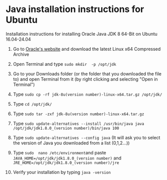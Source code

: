 # Java installation instructions for Ubuntu
Installation instructions for installing Oracle Java JDK 8 64-Bit on Ubuntu 16.04-24.04

1. Go to [Oracle's website](https://www.oracle.com/java/technologies/javase/javase-jdk8-downloads.html) and download the latest Linux x64 Compressed Archive

2. Open Terminal and type `sudo mkdir  -p /opt/jdk`

3. Go to your Downloads folder (or the folder that you downloaded the file to) and open Terminal from it (by right clicking and selecting "Open in Terminal")

4. Type `sudo cp -rf jdk-8u(version number)-linux-x64.tar.gz /opt/jdk/`

5. Type `cd /opt/jdk/`

6. Type `sudo tar -zxf jdk-8u(version number)-linux-x64.tar.gz`

7. Type `sudo update-alternatives --install /usr/bin/java java /opt/jdk/jdk1.8.0_(version number)/bin/java 100`

8. Type `sudo update-alternatives --config java` (It will ask you to select the version of Java you downloaded from a list (0,1,2...))

9. Type `sudo  nano /etc/environment`and paste `JAVA_HOME=/opt/jdk/jdk1.8.0_(version number)` and `JRE_HOME=/opt/jdk/jdk1.8.0_(version number)/jre`

10. Verify your installation by typing `java -version`
